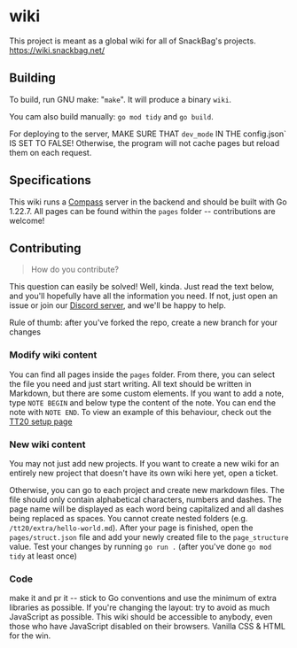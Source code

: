 # wiki

This project is meant as a global wiki for all of SnackBag's projects.\
https://wiki.snackbag.net/

## Building

To build, run GNU make: "`make`". It will produce a binary `wiki`.

You cam also build manually: `go mod tidy` and `go build`. 

For deploying to the server, MAKE SURE THAT `dev_mode` IN THE config.json` IS SET TO FALSE! Otherwise, the program will not cache pages but reload them on each request.

## Specifications

This wiki runs a [Compass](https://github.com/snackbag/compass) server in the backend and should be built with Go
1.22.7. All pages can be found within the `pages` folder -- contributions are welcome!

## Contributing

> How do you contribute?

This question can easily be solved! Well, kinda. Just read the text below, and you'll hopefully have all the information
you need. If not, just open an issue or join our [Discord server](https://discord.gg/7uYhxN7cFj), and we'll be happy to
help.

Rule of thumb: after you've forked the repo, create a new branch for your changes

### Modify wiki content

You can find all pages inside the `pages` folder. From there, you can select the file you need and just start writing.
All text should be written in Markdown, but there are some custom elements. If you want to add a note, type `NOTE BEGIN`
and below type the content of the note. You can end the note with `NOTE END`. To view an example of this behaviour,
check out the [TT20 setup page](/pages/tt20/setup.md)

### New wiki content

You may not just add new projects. If you want to create a new wiki for an entirely new project that doesn't have its
own wiki here yet, open a ticket.

Otherwise, you can go to each project and create new markdown files. The file should only contain alphabetical
characters, numbers and dashes. The page name will be displayed as each word being capitalized and all dashes being
replaced as spaces. You cannot create nested folders (e.g. `/tt20/extra/hello-world.md`). After your page is finished,
open the `pages/struct.json` file and add your newly created file to the `page_structure` value. Test your changes by
running `go run .` (after you've done `go mod tidy` at least once)

### Code

make it and pr it -- stick to Go conventions and use the minimum of extra libraries as possible. If you're changing the
layout: try to avoid as much JavaScript as possible. This wiki should be accessible to anybody, even those who have
JavaScript disabled on their browsers. Vanilla CSS & HTML for the win.
